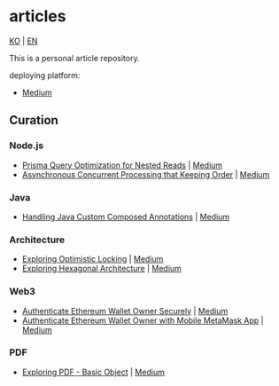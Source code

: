 # articles

[KO](./README.md) | [EN](./README_EN.md)

This is a personal article repository.

deploying platform:

- [Medium](https://medium.com/@daengdaenglee/lists)

## Curation

### Node.js

- [Prisma Query Optimization for Nested Reads](./nodejs/Prisma%20%EC%A1%B0%ED%9A%8C%20%EC%B5%9C%EC%A0%81%ED%99%94/README_EN.md)
  | [Medium](https://medium.com/@daengdaenglee/prisma-query-optimization-for-nested-reads-4ee77c452438)
- [Asynchronous Concurrent Processing that Keeping Order](./nodejs/%EC%88%9C%EC%84%9C%EB%A5%BC%20%EC%9C%A0%EC%A7%80%ED%95%98%EB%8A%94%20%EB%B9%84%EB%8F%99%EA%B8%B0%20%EB%8F%99%EC%8B%9C%20%EC%B2%98%EB%A6%AC/README_EN.md)
  | [Medium](https://medium.com/@daengdaenglee/asynchronous-concurrent-processing-that-keeping-order-bc6daad6c68b)

### Java

- [Handling Java Custom Composed Annotations](./java/자바%20Custom%20Composed%20Annotation%20처리/README_EN.md)
  | [Medium](https://medium.com/@daengdaenglee/handling-java-custom-composed-annotations-2277f10c576e)

### Architecture

- [Exploring Optimistic Locking](./architecture/낙관적%20Lock%20톺아보기/README_EN.md)
  | [Medium](https://medium.com/@daengdaenglee/exploring-optimistic-locking-c2f7c2ccf4fd)
- [Exploring Hexagonal Architecture](./architecture/헥사고날%20아키텍처%20톺아보기/README_EN.md)
  | [Medium](https://medium.com/@daengdaenglee/exploring-hexagonal-architecture-ba5553df0d14)

### Web3

- [Authenticate Ethereum Wallet Owner Securely](./web3/안전하게%20이더리움%20지갑%20주인%20인증하기/README_EN.md)
  | [Medium](https://medium.com/@daengdaenglee/authenticate-ethereum-wallet-owner-securely-4d09376cc492)
- [Authenticate Ethereum Wallet Owner with Mobile MetaMask App](./web3/모바일%20메타마스크%20앱으로%20지갑%20주인%20인증하기/README_EN.md)
  | [Medium](https://medium.com/@daengdaenglee/authenticate-ethereum-wallet-owner-with-mobile-metamask-app-78e275ee8eea)

### PDF

- [Exploring PDF - Basic Object](./pdf/PDF%20톺아보기%20-%20기본%20객체/README_EN.md)
  | [Medium](https://medium.com/@daengdaenglee/exploring-pdf-basic-object-275a6a694c72)

